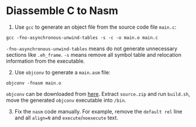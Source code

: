 # Diassemble C to Nasm

1. Use `gcc` to generate an object file from the source code file `main.c`:

```console
gcc -fno-asynchronous-unwind-tables -s -c -o main.o main.c
```

`-fno-asynchronous-unwind-tables` means do not generate unnecessary sections like `.eh_frame`. `-s` means remove all symbol table and relocation information from the executable.

2. Use `objconv` to generate a `main.asm` file:

```console
objconv -fnasm main.o
```

`objconv` can be downloaded from [here](http://www.agner.org/optimize/). Extract `source.zip` and run `build.sh`, move the generated `objconv` executable into `/bin`.

3. Fix the `nasm` code manually. For example, remove the `default rel` line and all `align=N` and `execute`/`noexecute` text.
